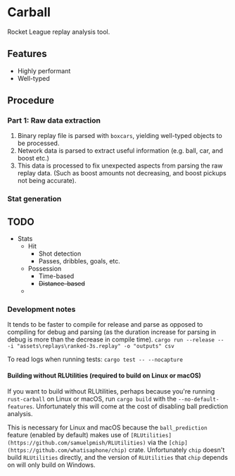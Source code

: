 # Carball

Rocket League replay analysis tool.

## Features

- Highly performant
- Well-typed

## Procedure

### Part 1: Raw data extraction

1. Binary replay file is parsed with `boxcars`, yielding well-typed objects to be processed.
2. Network data is parsed to extract useful information (e.g. ball, car, and boost etc.)
3. This data is processed to fix unexpected aspects from parsing the raw replay data. (Such as boost amounts not decreasing, and boost pickups not being accurate).

### Stat generation

## TODO

- Stats
  - Hit
    - Shot detection
    - Passes, dribbles, goals, etc.
  - Possession
    - Time-based
    - ~~Distance-based~~
  -

### Development notes

It tends to be faster to compile for release and parse as opposed to compiling for debug and parsing (as the duration increase for parsing in debug is more than the decrease in compile time).
`cargo run --release -- -i "assets\replays\ranked-3s.replay" -o "outputs" csv`

To read logs when running tests:
`cargo test -- --nocapture`

#### Building without RLUtilities (required to build on Linux or macOS)

If you want to build without RLUtilities, perhaps because you're running `rust-carball` on Linux or macOS, run `cargo build` with the `--no-default-features`. Unfortunately this will come at the cost of disabling ball prediction analysis.

This is necessary for Linux and macOS because the `ball_prediction` feature (enabled by default) makes use of `[RLUtilities](https://github.com/samuelpmish/RLUtilities)` via the `[chip](https://github.com/whatisaphone/chip)` crate. Unfortunately `chip` doesn't build `RLUtilities` directly, and the version of `RLUtilities` that `chip` depends on will only build on Windows.
